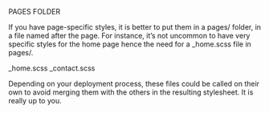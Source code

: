 PAGES FOLDER

If you have page-specific styles, it is better to put them in a pages/ folder, in a file named after the page. For instance, it’s not uncommon to have very specific styles for the home page hence the need for a \_home.scss file in pages/.

\_home.scss
\_contact.scss

Depending on your deployment process, these files could be called on their own to avoid merging them with the others in the resulting stylesheet. It is really up to you.
